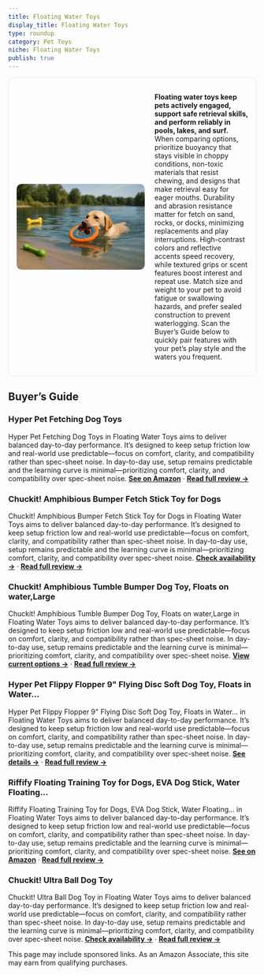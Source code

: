 ```yaml
---
title: Floating Water Toys
display_title: Floating Water Toys
type: roundup
category: Pet Toys
niche: Floating Water Toys
publish: true
---
```


<section class="hero-split" style="width:100%;box-sizing:border-box;border:1px solid #e5e7eb;border-radius:12px;padding:16px;display:grid;grid-template-columns:minmax(260px,40%) 1fr;gap:20px;align-items:center;"><figure style="margin:0;"><img src="/hero/roundups/pet-toys/floating-water-toys.webp" alt="" style="width:100%;height:auto;display:block;border-radius:10px;"/></figure><div class="hero-copy" style="min-width:0;"><p><strong>Floating water toys keep pets actively engaged, support safe retrieval skills, and perform reliably in pools, lakes, and surf.</strong> When comparing options, prioritize buoyancy that stays visible in choppy conditions, non-toxic materials that resist chewing, and designs that make retrieval easy for eager mouths. Durability and abrasion resistance matter for fetch on sand, rocks, or docks, minimizing replacements and play interruptions. High-contrast colors and reflective accents speed recovery, while textured grips or scent features boost interest and repeat use. Match size and weight to your pet to avoid fatigue or swallowing hazards, and prefer sealed construction to prevent waterlogging. Scan the Buyer’s Guide below to quickly pair features with your pet’s play style and the waters you frequent.</p></div></section>

<h2>Buyer’s Guide</h2>
<h3>Hyper Pet Fetching Dog Toys</h3>
<p>Hyper Pet Fetching Dog Toys in Floating Water Toys aims to deliver balanced day-to-day performance. It’s designed to keep setup friction low and real-world use predictable&mdash;focus on comfort, clarity, and compatibility rather than spec-sheet noise. In day-to-day use, setup remains predictable and the learning curve is minimal&mdash;prioritizing comfort, clarity, and compatibility over spec-sheet noise. <a href="https://amzn.to/46PsxQi" target="_blank" rel="nofollow sponsored noopener noopener" target="_blank"><strong>See on Amazon</strong></a> · <a href="/reviews/hyper-pet-fetching-dog-toys-throwing-stick-dog-toy-made-with-eva-foam-e-73dd2c22/"><strong>Read full review &rarr;</strong></a></p>
<h3>Chuckit! Amphibious Bumper Fetch Stick Toy for Dogs</h3>
<p>Chuckit! Amphibious Bumper Fetch Stick Toy for Dogs in Floating Water Toys aims to deliver balanced day-to-day performance. It’s designed to keep setup friction low and real-world use predictable&mdash;focus on comfort, clarity, and compatibility rather than spec-sheet noise. In day-to-day use, setup remains predictable and the learning curve is minimal&mdash;prioritizing comfort, clarity, and compatibility over spec-sheet noise. <a href="https://amzn.to/48gow9V" target="_blank" rel="nofollow sponsored noopener noopener" target="_blank"><strong>Check availability &rarr;</strong></a> · <a href="/reviews/chuckit-amphibious-bumper-fetch-stick-toy-for-dogs-floats-in-water-inte-36881355/"><strong>Read full review &rarr;</strong></a></p>
<h3>Chuckit! Amphibious Tumble Bumper Dog Toy, Floats on water,Large</h3>
<p>Chuckit! Amphibious Tumble Bumper Dog Toy, Floats on water,Large in Floating Water Toys aims to deliver balanced day-to-day performance. It’s designed to keep setup friction low and real-world use predictable&mdash;focus on comfort, clarity, and compatibility rather than spec-sheet noise. In day-to-day use, setup remains predictable and the learning curve is minimal&mdash;prioritizing comfort, clarity, and compatibility over spec-sheet noise. <a href="https://amzn.to/3ITqiU1" target="_blank" rel="nofollow sponsored noopener noopener" target="_blank"><strong>View current options &rarr;</strong></a> · <a href="/reviews/chuckit-amphibious-tumble-bumper-dog-toy-floats-on-water-large/"><strong>Read full review &rarr;</strong></a></p>
<h3>Hyper Pet Flippy Flopper 9" Flying Disc Soft Dog Toy, Floats in Water…</h3>
<p>Hyper Pet Flippy Flopper 9" Flying Disc Soft Dog Toy, Floats in Water… in Floating Water Toys aims to deliver balanced day-to-day performance. It’s designed to keep setup friction low and real-world use predictable&mdash;focus on comfort, clarity, and compatibility rather than spec-sheet noise. In day-to-day use, setup remains predictable and the learning curve is minimal&mdash;prioritizing comfort, clarity, and compatibility over spec-sheet noise. <a href="https://amzn.to/46WTeml" target="_blank" rel="nofollow sponsored noopener noopener" target="_blank"><strong>See details &rarr;</strong></a> · <a href="/reviews/hyper-pet-flippy-flopper-9-flying-disc-soft-dog-toy-floats-in-water-saf-3fd040c2/"><strong>Read full review &rarr;</strong></a></p>
<h3>Riffify Floating Training Toy for Dogs, EVA Dog Stick, Water Floating…</h3>
<p>Riffify Floating Training Toy for Dogs, EVA Dog Stick, Water Floating… in Floating Water Toys aims to deliver balanced day-to-day performance. It’s designed to keep setup friction low and real-world use predictable&mdash;focus on comfort, clarity, and compatibility rather than spec-sheet noise. In day-to-day use, setup remains predictable and the learning curve is minimal&mdash;prioritizing comfort, clarity, and compatibility over spec-sheet noise. <a href="https://amzn.to/3ISfyFz" target="_blank" rel="nofollow sponsored noopener noopener" target="_blank"><strong>See on Amazon</strong></a> · <a href="/reviews/riffify-floating-training-toy-for-dogs-eva-dog-stick-water-floating-for-13b39fb8/"><strong>Read full review &rarr;</strong></a></p>
<h3>Chuckit! Ultra Ball Dog Toy</h3>
<p>Chuckit! Ultra Ball Dog Toy in Floating Water Toys aims to deliver balanced day-to-day performance. It’s designed to keep setup friction low and real-world use predictable&mdash;focus on comfort, clarity, and compatibility rather than spec-sheet noise. In day-to-day use, setup remains predictable and the learning curve is minimal&mdash;prioritizing comfort, clarity, and compatibility over spec-sheet noise. <a href="https://amzn.to/4mP1bjm" target="_blank" rel="nofollow sponsored noopener noopener" target="_blank"><strong>Check availability &rarr;</strong></a> · <a href="/reviews/chuckit-ultra-ball-dog-toy-medium-bouncy-fetch-balls-for-dogs-20-60-lbs-ae68f16e/"><strong>Read full review &rarr;</strong></a></p>
<aside class="disclosure">This page may include sponsored links. As an Amazon Associate, this site may earn from qualifying purchases.</aside>
